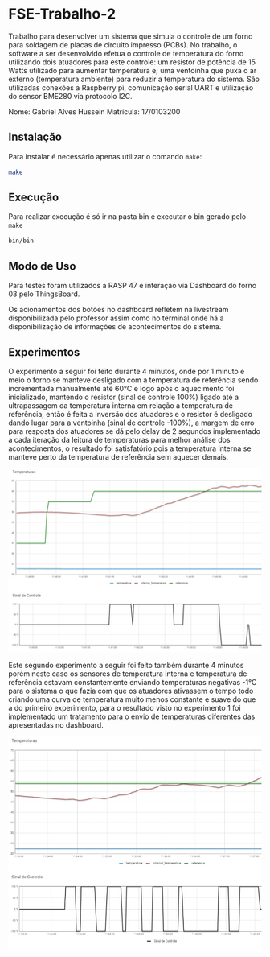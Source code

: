 # FSE-Trabalho-2
Trabalho para desenvolver um sistema que simula o controle de um forno para soldagem de placas de circuito impresso (PCBs). No trabalho, o software a ser desenvolvido efetua o controle de temperatura do forno utilizando dois atuadores para este controle: um resistor de potência de 15 Watts utilizado para aumentar temperatura e; uma ventoinha que puxa o ar externo (temperatura ambiente) para reduzir a temperatura do sistema. São utilizadas conexões a Raspberry pi, comunicação serial UART e utilização do sensor BME280 via protocolo I2C.

Nome: Gabriel Alves Hussein
Matrícula: 17/0103200

## Instalação

Para instalar é necessário apenas utilizar o comando <code>make</code>:

```bash
make
```

## Execução

Para realizar execução é só ir na pasta bin e executar o bin gerado pelo <code>make</code>

```bash
bin/bin
```

## Modo de Uso

Para testes foram utilizados a RASP 47 e interação via Dashboard do forno 03 pelo ThingsBoard.

Os acionamentos dos botões no dashboard refletem na livestream disponibilizada pelo professor assim como no terminal onde há a disponibilização de informações de acontecimentos do sistema.

## Experimentos

O experimento a seguir foi feito durante 4 minutos, onde por 1 minuto e meio o forno se manteve desligado com a temperatura de referência sendo incrementada manualmente até 60°C e logo após o aquecimento foi inicializado, mantendo o resistor (sinal de controle 100%) ligado até a ultrapassagem da temperatura interna em relação a temperatura de referência, então é feita a inversão dos atuadores e o resistor é desligado dando lugar para a ventoinha (sinal de controle -100%), a margem de erro para resposta dos atuadores se dá pelo delay de 2 segundos implementado a cada iteração da leitura de temperaturas para melhor análise dos acontecimentos, o resultado foi satisfatório pois a temperatura interna se manteve perto da temperatura de referência sem aquecer demais.

![](./figuras/Experimento.jpg)

Este segundo experimento a seguir foi feito também durante 4 minutos porém neste caso os sensores de temperatura interna e temperatura de referência estavam constantemente enviando temperaturas negativas -1°C para o sistema o que fazia com que os atuadores ativassem o tempo todo criando uma curva de temperatura muito menos constante e suave do que a do primeiro experimento, para o resultado visto no experimento 1 foi implementado um tratamento para o envio de temperaturas diferentes das apresentadas no dashboard.

![](./figuras/Experimento2.jpg)